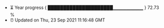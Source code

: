 - ⏳ Year progress { █████████████████████▁▁▁▁▁▁▁▁▁ } 72.73 %
- ⏰ Updated on Thu, 23 Sep 2021 11:16:48 GMT

